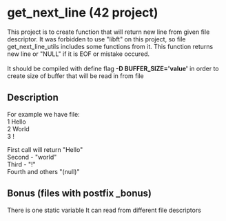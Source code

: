 # get_next_line (42 project)

This project is to create function that will return new line from given file descriptor.
It was forbidden to use "libft" on this project, so file get_next_line_utils includes some functions from it.
This function returns new line or "NULL" if it is EOF or mistake occured. \
\
It should be compiled with define flag **-D BUFFER_SIZE='value'** in order to create size of buffer that will be read in from file

## Description
For example we have file: \
1 Hello \
2 World \
3 ! 

First call will return "Hello" \
Second - "world" \
Third - "!" \
Fourth and others "(null)" 

## Bonus (files with postfix _bonus)
There is one static variable
It can read from different file descriptors

